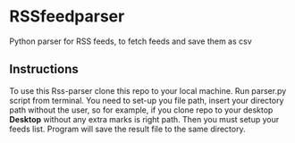 # RSSfeedparser
Python parser for RSS feeds, to fetch feeds and save them as csv

## Instructions

To use this Rss-parser clone this repo to your local machine. Run parser.py script from terminal. You need to set-up you file path, insert your directory path without the user, so for example, if you clone repo to your desktop **Desktop** without any extra marks is right path. Then you must setup your feeds list. Program will save the result file to the same directory. 
